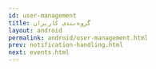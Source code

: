```yaml
---
id: user-management
title: گروه‌بندی کاربران
layout: android
permalink: android/user-management.html
prev: notification-handling.html
next: events.html
---
```

